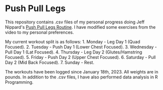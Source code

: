 # Push Pull Legs

This repository contains .csv files of my personal progress doing Jeff Nippard's [Push Pull Legs Routine](https://www.youtube.com/watch?v=qVek72z3F1U). I have modified some exercises from the video to my personal preferences.

My current workout split is as follows:
    1. Monday - Leg Day 1 (Quad Focused).
    2. Tuesday - Push Day 1 (Lower Chest Focused).
    3. Wednesday - Pull Day 1 (Lat Focused).
    4. Thursday - Leg Day 2 (Glutes/Hamstring Focused).
    5. Friday - Push Day 2 (Upper Chest Focused).
    6. Saturday - Pull Day 2 (Mid Back Focused).
    7. Sunday - Rest.

The workouts have been logged since January 18th, 2023. All weights are in pounds.
In addition to the .csv files, I have also performed data analysis in R Programming.
